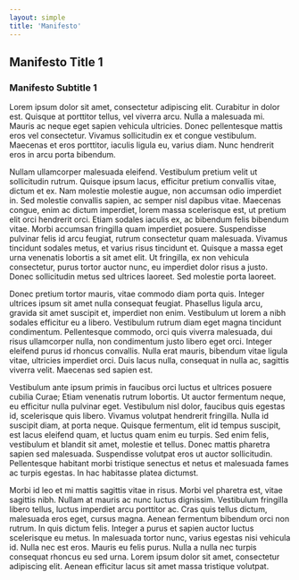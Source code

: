 ```yaml
---
layout: simple
title: 'Manifesto'
---
```


## Manifesto Title 1

### Manifesto Subtitle 1

Lorem ipsum dolor sit amet, consectetur adipiscing elit. Curabitur in dolor est. Quisque at porttitor tellus, vel viverra arcu. Nulla a malesuada mi. Mauris ac neque eget sapien vehicula ultricies. Donec pellentesque mattis eros vel consectetur. Vivamus sollicitudin ex et congue vestibulum. Maecenas et eros porttitor, iaculis ligula eu, varius diam. Nunc hendrerit eros in arcu porta bibendum.

Nullam ullamcorper malesuada eleifend. Vestibulum pretium velit ut sollicitudin rutrum. Quisque ipsum lacus, efficitur pretium convallis vitae, dictum et ex. Nam molestie molestie augue, non accumsan odio imperdiet in. Sed molestie convallis sapien, ac semper nisl dapibus vitae. Maecenas congue, enim ac dictum imperdiet, lorem massa scelerisque est, ut pretium elit orci hendrerit orci. Etiam sodales iaculis ex, ac bibendum felis bibendum vitae. Morbi accumsan fringilla quam imperdiet posuere. Suspendisse pulvinar felis id arcu feugiat, rutrum consectetur quam malesuada. Vivamus tincidunt sodales metus, et varius risus tincidunt et. Quisque a massa eget urna venenatis lobortis a sit amet elit. Ut fringilla, ex non vehicula consectetur, purus tortor auctor nunc, eu imperdiet dolor risus a justo. Donec sollicitudin metus sed ultrices laoreet. Sed molestie porta laoreet.

Donec pretium tortor mauris, vitae commodo diam porta quis. Integer ultrices ipsum sit amet nulla consequat feugiat. Phasellus ligula arcu, gravida sit amet suscipit et, imperdiet non enim. Vestibulum ut lorem a nibh sodales efficitur eu a libero. Vestibulum rutrum diam eget magna tincidunt condimentum. Pellentesque commodo, orci quis viverra malesuada, dui risus ullamcorper nulla, non condimentum justo libero eget orci. Integer eleifend purus id rhoncus convallis. Nulla erat mauris, bibendum vitae ligula vitae, ultricies imperdiet orci. Duis lacus nulla, consequat in nulla ac, sagittis viverra velit. Maecenas sed sapien est.

Vestibulum ante ipsum primis in faucibus orci luctus et ultrices posuere cubilia Curae; Etiam venenatis rutrum lobortis. Ut auctor fermentum neque, eu efficitur nulla pulvinar eget. Vestibulum nisl dolor, faucibus quis egestas id, scelerisque quis libero. Vivamus volutpat hendrerit fringilla. Nulla id suscipit diam, at porta neque. Quisque fermentum, elit id tempus suscipit, est lacus eleifend quam, et luctus quam enim eu turpis. Sed enim felis, vestibulum et blandit sit amet, molestie et tellus. Donec mattis pharetra sapien sed malesuada. Suspendisse volutpat eros ut auctor sollicitudin. Pellentesque habitant morbi tristique senectus et netus et malesuada fames ac turpis egestas. In hac habitasse platea dictumst.

Morbi id leo et mi mattis sagittis vitae in risus. Morbi vel pharetra est, vitae sagittis nibh. Nullam at mauris ac nunc luctus dignissim. Vestibulum fringilla libero tellus, luctus imperdiet arcu porttitor ac. Cras quis tellus dictum, malesuada eros eget, cursus magna. Aenean fermentum bibendum orci non rutrum. In quis dictum felis. Integer a purus et sapien auctor luctus scelerisque eu metus. In malesuada tortor nunc, varius egestas nisi vehicula id. Nulla nec est eros. Mauris eu felis purus. Nulla a nulla nec turpis consequat rhoncus eu sed urna. Lorem ipsum dolor sit amet, consectetur adipiscing elit. Aenean efficitur lacus sit amet massa tristique volutpat.
